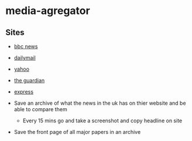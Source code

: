 # media-agregator

## Sites

- [bbc news]('https://www.bbc.co.uk/news')
- [dailymail]('https://www.dailymail.co.uk/home/index.html')
- [yahoo]('https://uk.news.yahoo.com/')
- [the guardian]('https://www.theguardian.com/uk')
- [express]('https://www.express.co.uk/')

- Save an archive of what the news in the uk has on thier website and be able to compare them
  - Every 15 mins go and take a screenshot and copy headline on site
- Save the front page of all major papers in an archive
